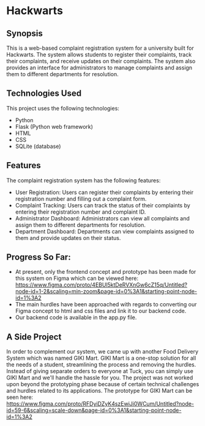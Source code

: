 # Hackwarts
## Synopsis
This is a web-based complaint registration system for a university built for Hackwarts. The system allows students to register their complaints, track their complaints, and receive updates on their complaints. The system also provides an interface for administrators to manage complaints and assign them to different departments for resolution.

## Technologies Used
This project uses the following technologies:
- Python
- Flask (Python web framework)
- HTML
- CSS
- SQLite (database)

## Features
The complaint registration system has the following features:
- User Registration: Users can register their complaints by entering their registration number and filling out a complaint form.
- Complaint Tracking: Users can track the status of their complaints by entering their registration number and complaint ID.
- Administrator Dashboard: Administrators can view all complaints and assign them to different departments for resolution.
- Department Dashboard: Departments can view complaints assigned to them and provide updates on their status.

## Progress So Far:
- At present, only the frontend concept and prototype has been made for this system on Figma which can be viewed here: https://www.figma.com/proto/4EBUl5ktDeRVXnGw6cZ15q/Untitled?node-id=1-2&scaling=min-zoom&page-id=0%3A1&starting-point-node-id=1%3A2
- The main hurdles have been approached with regards to converting our Figma concept to html and css files and link it to our backend code.
- Our backend code is available in the app.py file.

## A Side Project
In order to complement our system, we came up with another Food Delivery System which was named GIKI Mart. GIKI Mart is a one-stop solution for all the needs of a student, streamlining the process and removing the hurdles. Instead of giving separate orders to everyone at Tuck, you can simply use GIKI Mart and we'll handle the hassle for you. The project was not worked upon beyond the prototyping phase because of certain technical challenges and hurdles related to its applications.
The prototype for GIKI Mart can be seen here: https://www.figma.com/proto/RFDyiDZyK4szEwiJi0WCum/Untitled?node-id=59-6&scaling=scale-down&page-id=0%3A1&starting-point-node-id=1%3A2
